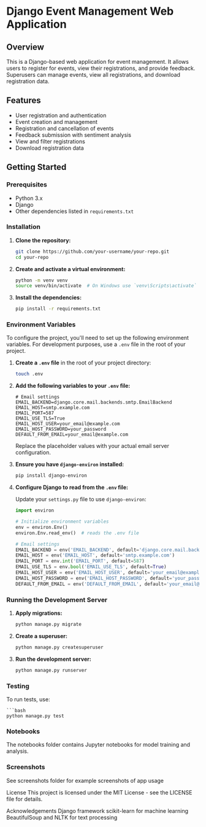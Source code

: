 # Django Event Management Web Application

## Overview
This is a Django-based web application for event management. It allows users to register for events, view their registrations, and provide feedback. Superusers can manage events, view all registrations, and download registration data.

## Features
- User registration and authentication
- Event creation and management
- Registration and cancellation of events
- Feedback submission with sentiment analysis
- View and filter registrations
- Download registration data

## Getting Started

### Prerequisites
- Python 3.x
- Django
- Other dependencies listed in `requirements.txt`


### Installation

1. **Clone the repository:**

    ```bash
    git clone https://github.com/your-username/your-repo.git
    cd your-repo
    ```

2. **Create and activate a virtual environment:**

    ```bash
    python -m venv venv
    source venv/bin/activate  # On Windows use `venv\Scripts\activate`
    ```

3. **Install the dependencies:**

    ```bash
    pip install -r requirements.txt
    ```

### Environment Variables

To configure the project, you'll need to set up the following environment variables. For development purposes, use a `.env` file in the root of your project.

1. **Create a `.env` file** in the root of your project directory:

    ```bash
    touch .env
    ```

2. **Add the following variables to your `.env` file:**

    ```dotenv
    # Email settings
    EMAIL_BACKEND=django.core.mail.backends.smtp.EmailBackend
    EMAIL_HOST=smtp.example.com
    EMAIL_PORT=587
    EMAIL_USE_TLS=True
    EMAIL_HOST_USER=your_email@example.com
    EMAIL_HOST_PASSWORD=your_password
    DEFAULT_FROM_EMAIL=your_email@example.com
    ```

    Replace the placeholder values with your actual email server configuration.

3. **Ensure you have `django-environ` installed:**

    ```bash
    pip install django-environ
    ```

4. **Configure Django to read from the `.env` file:**

    Update your `settings.py` file to use `django-environ`:

    ```python
    import environ

    # Initialize environment variables
    env = environ.Env()
    environ.Env.read_env()  # reads the .env file

    # Email settings
    EMAIL_BACKEND = env('EMAIL_BACKEND', default='django.core.mail.backends.smtp.EmailBackend')
    EMAIL_HOST = env('EMAIL_HOST', default='smtp.example.com')
    EMAIL_PORT = env.int('EMAIL_PORT', default=587)
    EMAIL_USE_TLS = env.bool('EMAIL_USE_TLS', default=True)
    EMAIL_HOST_USER = env('EMAIL_HOST_USER', default='your_email@example.com')
    EMAIL_HOST_PASSWORD = env('EMAIL_HOST_PASSWORD', default='your_password')
    DEFAULT_FROM_EMAIL = env('DEFAULT_FROM_EMAIL', default='your_email@example.com')
    ```

### Running the Development Server

1. **Apply migrations:**

    ```bash
    python manage.py migrate
    ```

2. **Create a superuser:**

    ```bash
    python manage.py createsuperuser
    ```

3. **Run the development server:**

    ```bash
    python manage.py runserver
    ```

### Testing

To run tests, use:

    ```bash
    python manage.py test


###  Notebooks
The notebooks folder contains Jupyter notebooks for model training and analysis.

### Screenshots
See screenshots folder for example screenshots of app usage

License
This project is licensed under the MIT License - see the LICENSE file for details.

Acknowledgements
Django framework
scikit-learn for machine learning
BeautifulSoup and NLTK for text processing
